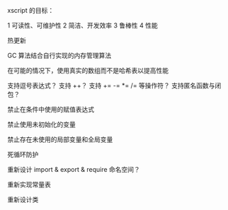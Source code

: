 xscript 的目标：

1 可读性、可维护性
2 简洁、开发效率
3 鲁棒性
4 性能

热更新

GC 算法结合自行实现的内存管理算法

在可能的情况下，使用真实的数组而不是哈希表以提高性能

支持逗号表达式？
支持 ++？
支持 += -= *= /= 等操作符？
支持匿名函数与闭包？

禁止在条件中使用的赋值表达式

禁止使用未初始化的变量

禁止存在未使用的局部变量和全局变量

死循环防护

重新设计 import & export & require
命名空间？

重新实现常量表

重新设计类